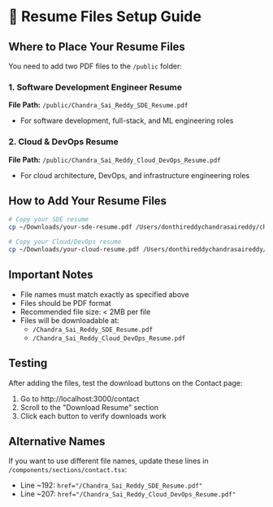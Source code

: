 # 📄 Resume Files Setup Guide

## Where to Place Your Resume Files

You need to add two PDF files to the `/public` folder:

### 1. Software Development Engineer Resume
**File Path:** `/public/Chandra_Sai_Reddy_SDE_Resume.pdf`
- For software development, full-stack, and ML engineering roles

### 2. Cloud & DevOps Resume  
**File Path:** `/public/Chandra_Sai_Reddy_Cloud_DevOps_Resume.pdf`
- For cloud architecture, DevOps, and infrastructure engineering roles

## How to Add Your Resume Files

```bash
# Copy your SDE resume
cp ~/Downloads/your-sde-resume.pdf /Users/donthireddychandrasaireddy/chandra-portfolio/public/Chandra_Sai_Reddy_SDE_Resume.pdf

# Copy your Cloud/DevOps resume
cp ~/Downloads/your-cloud-resume.pdf /Users/donthireddychandrasaireddy/chandra-portfolio/public/Chandra_Sai_Reddy_Cloud_DevOps_Resume.pdf
```

## Important Notes

- File names must match exactly as specified above
- Files should be PDF format
- Recommended file size: < 2MB per file
- Files will be downloadable at:
  - `/Chandra_Sai_Reddy_SDE_Resume.pdf`
  - `/Chandra_Sai_Reddy_Cloud_DevOps_Resume.pdf`

## Testing

After adding the files, test the download buttons on the Contact page:
1. Go to http://localhost:3000/contact
2. Scroll to the "Download Resume" section
3. Click each button to verify downloads work

## Alternative Names

If you want to use different file names, update these lines in `/components/sections/contact.tsx`:
- Line ~192: `href="/Chandra_Sai_Reddy_SDE_Resume.pdf"`
- Line ~207: `href="/Chandra_Sai_Reddy_Cloud_DevOps_Resume.pdf"`
